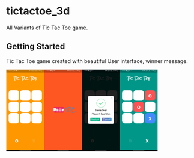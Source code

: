 # tictactoe_3d

All Variants of Tic Tac Toe game.

## Getting Started

Tic Tac Toe game created with beautiful User interface, winner message.

<img src="Screenshot_20220711-152629.jpg" width="20%" height="20%"><img src="Screenshot_20220711-152649.jpg" width="20%" height="20%"><img src="Screenshot_20220711-152703.jpg" width="20%" height="20%"><img src="Screenshot_20220711-152714.jpg" width="20%" height="20%">




